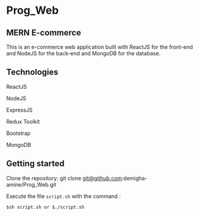 # Prog_Web

## MERN E-commerce

This is an e-commerce web application built with ReactJS for the front-end and NodeJS for the back-end and MongoDB for the database.

## Technologies
ReactJS

NodeJS

ExpressJS

Redux Toolkit

Bootstrap

MongoDB

## Getting started
Clone the repository: git clone git@github.com:demigha-amine/Prog_Web.git

Execute the file `script.sh` with the command :

    $sh script.sh or $./script.sh

